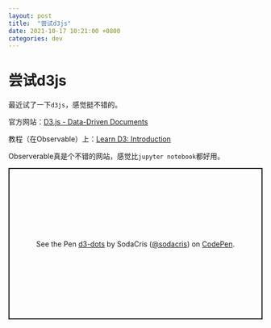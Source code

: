 ```yaml
---
layout: post
title:  "尝试d3js"
date: 2021-10-17 10:21:00 +0800
categories: dev
---
```

# 尝试d3js

最近试了一下`d3js`，感觉挺不错的。

官方网站：[D3.js - Data-Driven Documents](https://d3js.org)

教程（在Observable）上：[Learn D3: Introduction](https://observablehq.com/@d3/learn-d3)

Observerable真是个不错的网站，感觉比`jupyter notebook`都好用。

<p class="codepen" data-height="300" data-default-tab="html,result" data-slug-hash="gOxPvpR" data-user="sodacris" style="height: 300px; box-sizing: border-box; display: flex; align-items: center; justify-content: center; border: 2px solid; margin: 1em 0; padding: 1em;">
  <span>See the Pen <a href="https://codepen.io/sodacris/pen/gOxPvpR">
  d3-dots</a> by SodaCris (<a href="https://codepen.io/sodacris">@sodacris</a>)
  on <a href="https://codepen.io">CodePen</a>.</span>
</p>
<script async src="https://cpwebassets.codepen.io/assets/embed/ei.js"></script>